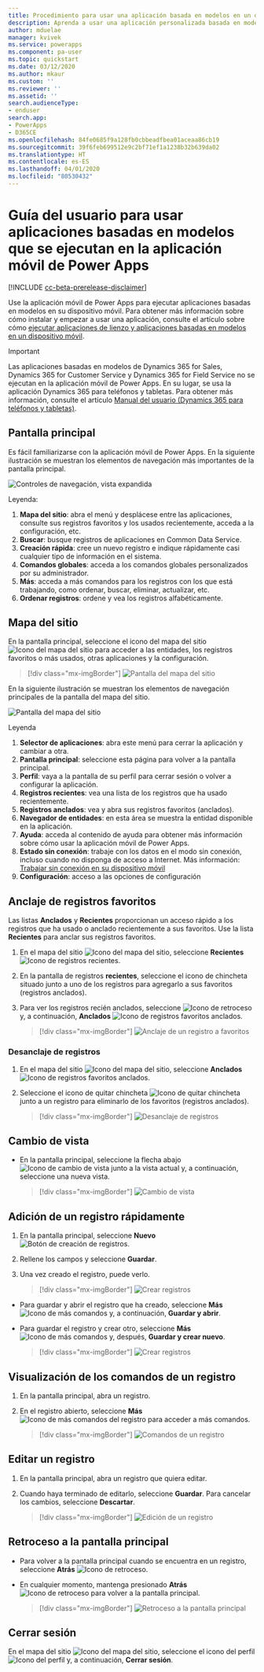 ```yaml
---
title: Procedimiento para usar una aplicación basada en modelos en un dispositivo móvil | Microsoft Docs
description: Aprenda a usar una aplicación personalizada basada en modelos en un dispositivo móvil.
author: mduelae
manager: kvivek
ms.service: powerapps
ms.component: pa-user
ms.topic: quickstart
ms.date: 03/12/2020
ms.author: mkaur
ms.custom: ''
ms.reviewer: ''
ms.assetid: ''
search.audienceType:
- enduser
search.app:
- PowerApps
- D365CE
ms.openlocfilehash: 84fe0685f9a128fb0cbbeadfbea01aceaa86cb19
ms.sourcegitcommit: 39f6feb699512e9c2bf71ef1a1238b32b639da02
ms.translationtype: HT
ms.contentlocale: es-ES
ms.lasthandoff: 04/01/2020
ms.locfileid: "80530432"
---
```

# <a name="user-guide-for-model-driven-apps-running-on-the-power-apps-mobile-app"></a>Guía del usuario para usar aplicaciones basadas en modelos que se ejecutan en la aplicación móvil de Power Apps

[!INCLUDE [cc-beta-prerelease-disclaimer](../includes/cc-beta-prerelease-disclaimer.md)]

Use la aplicación móvil de Power Apps para ejecutar aplicaciones basadas en modelos en su dispositivo móvil. Para obtener más información sobre cómo instalar y empezar a usar una aplicación, consulte el artículo sobre cómo [ejecutar aplicaciones de lienzo y aplicaciones basadas en modelos en un dispositivo móvil](run-canvas-and-model-apps-on-mobile.md).

> [!IMPORTANT]
> Las aplicaciones basadas en modelos de Dynamics 365 for Sales, Dynamics 365 for Customer Service y Dynamics 365 for Field Service<!--For sure this list doesn't include Dynamics 365 Marketing, and Dynamics 365 Project Service Automation? That's the list of model-driven apps according to the Dynamics Style Guide.--> no se ejecutan en la aplicación móvil de Power Apps. En su lugar, se usa la aplicación Dynamics 365 para teléfonos y tabletas. Para obtener más información, consulte el artículo [Manual del usuario (Dynamics 365 para teléfonos y tabletas)](https://docs.microsoft.com/dynamics365/mobile-app/dynamics-365-phones-tablets-users-guide).

## <a name="home-screen"></a>Pantalla principal 

Es fácil familiarizarse con la aplicación móvil de Power Apps. En la siguiente ilustración se muestran los elementos de navegación más importantes de la pantalla principal. 

![Controles de navegación, vista expandida](media/pa_mobile_main_nav_android.png "Controles de navegación, vista expandida")

Leyenda:

1. **Mapa del sitio**: abra el menú y desplácese entre las aplicaciones, consulte sus registros favoritos y los usados recientemente, acceda a la configuración, etc.
2. **Buscar**: busque registros de aplicaciones en Common Data Service.
3. **Creación rápida**: cree un nuevo registro e indique rápidamente casi cualquier tipo de información en el sistema.
4. **Comandos globales**: acceda a los comandos globales personalizados por su administrador.
5. **Más**: acceda a más comandos para los registros con los que está trabajando, como ordenar, buscar, eliminar, actualizar, etc.<!--There really are "more"? Or can you end the list at "refresh"?-->
6. **Ordenar registros**: ordene y vea los registros alfabéticamente.

## <a name="site-map"></a>Mapa del sitio 

En la pantalla principal, seleccione el icono del mapa del sitio ![Icono del mapa del sitio](media/pa_mobile_sitemap_icon.png "Icono del mapa del sitio") para acceder a las entidades, los registros favoritos o más usados, otras aplicaciones y la configuración.

   > [!div class="mx-imgBorder"]
   > ![Pantalla del mapa del sitio](media/pa_mobile_site_map.gif "Pantalla del mapa del sitio")

En la siguiente ilustración se muestran los elementos de navegación principales de la pantalla del mapa del sitio. 

![Pantalla del mapa del sitio](media/pa_mobile_sitemap_android.png "Pantalla del mapa del sitio")

Leyenda

1. **Selector de aplicaciones**: abra este menú para cerrar la aplicación y cambiar a otra.
2. **Pantalla principal**: seleccione esta página para volver a la pantalla principal.
3. **Perfil**: vaya a la pantalla de su perfil para cerrar sesión o volver a configurar la aplicación. 
4. **Registros recientes**: vea una lista de los registros que ha usado recientemente. 
5. **Registros anclados**: vea y abra sus registros favoritos (anclados). 
6. **Navegador de entidades**: en esta área se muestra la entidad disponible en la aplicación.
7. **Ayuda**: acceda al contenido de ayuda para obtener más información sobre cómo usar la aplicación móvil de Power Apps.
8. **Estado sin conexión**: trabaje con los datos en el modo sin conexión, incluso cuando no disponga de acceso a Internet. Más información: [Trabajar sin conexión en su dispositivo móvil](https://docs.microsoft.com/dynamics365/mobile-app/work-in-offline-mode)
9. **Configuración**: acceso a las opciones de configuración

## <a name="pin-favorite-records"></a>Anclaje de registros favoritos

Las listas **Anclados** y **Recientes** proporcionan un acceso rápido a los registros que ha usado o anclado recientemente a sus favoritos. Use la lista **Recientes** para anclar sus registros favoritos.  

1. En el mapa del sitio ![Icono del mapa del sitio](media/pa_mobile_sitemap_icon.png "Icono del mapa del sitio"), seleccione **Recientes** ![Icono de registros recientes](media/pa_mobile_recent_icon.png "Icono de registros recientes").

2. En la pantalla de registros **recientes**, seleccione el icono de chincheta situado junto a uno de los registros para agregarlo a sus favoritos (registros anclados).

3. Para ver los registros recién anclados, seleccione ![Icono de retroceso](media/mobile_go_back_icon.png "Icono de retroceso") y, a continuación, **Anclados** ![Icono de registros favoritos anclados](media/mobile_pinned_favs_icon.png "Icono de registros favoritos anclados").

   > [!div class="mx-imgBorder"]
   > ![Anclaje de un registro a favoritos](media/pin_favs.gif "Anclaje de un registro a favoritos")

### <a name="unpin-a-record"></a>Desanclaje de registros

1. En el mapa del sitio ![Icono del mapa del sitio](media/pa_mobile_sitemap_icon.png "Icono del mapa del sitio"), seleccione **Anclados** ![Icono de registros favoritos anclados](media/mobile_pinned_favs_icon.png "Icono de registros favoritos anclados").

2. Seleccione el icono de quitar chincheta ![Icono de quitar chincheta](media/pa_mobile_remove_pin_icon.png "Icono de quitar chincheta") junto a un registro para eliminarlo de los favoritos (registros anclados).

   > [!div class="mx-imgBorder"]
   > ![Desanclaje de registros](media/unpin_favs.gif "Desanclaje de registros")

## <a name="change-views"></a>Cambio de vista

- En la pantalla principal, seleccione la flecha abajo ![Icono de cambio de vista](media/mobile_view_selector_icon.png "Icono de cambio de vista") junto a la vista actual y, a continuación, seleccione una nueva vista.

   > [!div class="mx-imgBorder"]
   > ![Cambio de vista](media/pa_mobile_change_view.gif "Cambio de vista")

## <a name="add-a-record-quickly"></a>Adición de un registro rápidamente

1. En la pantalla principal, seleccione **Nuevo** ![Botón de creación de registros](media/create-record-button.png "Botón Crear registro").
2. Rellene los campos y seleccione **Guardar**.
3. Una vez creado el registro, puede verlo. 

   > [!div class="mx-imgBorder"]
   > ![Crear registros](media/pamobile_add_record.gif "Creación de un registro")

-  Para guardar y abrir el registro que ha creado, seleccione **Más** ![Icono de más comandos](media/pa_mobile_more_commands_icon.png "Icono de más comandos") y, a continuación, **Guardar y abrir**.

- Para guardar el registro y crear otro, seleccione **Más** ![Icono de más comandos](media/pa_mobile_more_commands_icon.png "Icono de más comandos") y, después, **Guardar y crear nuevo**.

   > [!div class="mx-imgBorder"]
   > ![Crear registros](media/pa_mobile_save_create_new.gif "Creación de un registro")

## <a name="view-commands-for-a-record"></a>Visualización de los comandos de un registro

1. En la pantalla principal, abra un registro.
2. En el registro abierto, seleccione **Más** ![Icono de más comandos del registro](media/access_record_commands_icon.png "Icono de más comandos del registro") para acceder a más comandos.

   > [!div class="mx-imgBorder"]
   > ![Comandos de un registro](media/pa_mobile_view_record_commands.gif "Comandos de un registro")

## <a name="edit-a-record"></a>Editar un registro

1. En la pantalla principal, abra un registro que quiera editar. 
2. Cuando haya terminado de editarlo, seleccione **Guardar**. Para cancelar los cambios, seleccione **Descartar**.

   > [!div class="mx-imgBorder"]
   > ![Edición de un registro](media/pa_mobile_edit_record.gif "Editar un registro")

## <a name="go-back-to-the-home-screen"></a>Retroceso a la pantalla principal

- Para volver a la pantalla principal cuando se encuentra en un registro, seleccione **Atrás** ![Icono de retroceso](media/pa_mobile_back_icon.png "Icono de retroceso").
- En cualquier momento, mantenga presionado **Atrás** ![Icono de retroceso](media/pa_mobile_back_icon.png "Icono de retroceso") para volver a la pantalla principal. 

   > [!div class="mx-imgBorder"]
   > ![Retroceso a la pantalla principal](media/go_back_home.gif "Retroceso a la pantalla principal")

## <a name="sign-out"></a>Cerrar sesión

En el mapa del sitio ![Icono del mapa del sitio](media/pa_mobile_sitemap_icon.png "Icono del mapa del sitio"), seleccione el icono del perfil ![Icono del perfil](media/profile_icon.png "Icono del mapa del sitio") y, a continuación, **Cerrar sesión**.
